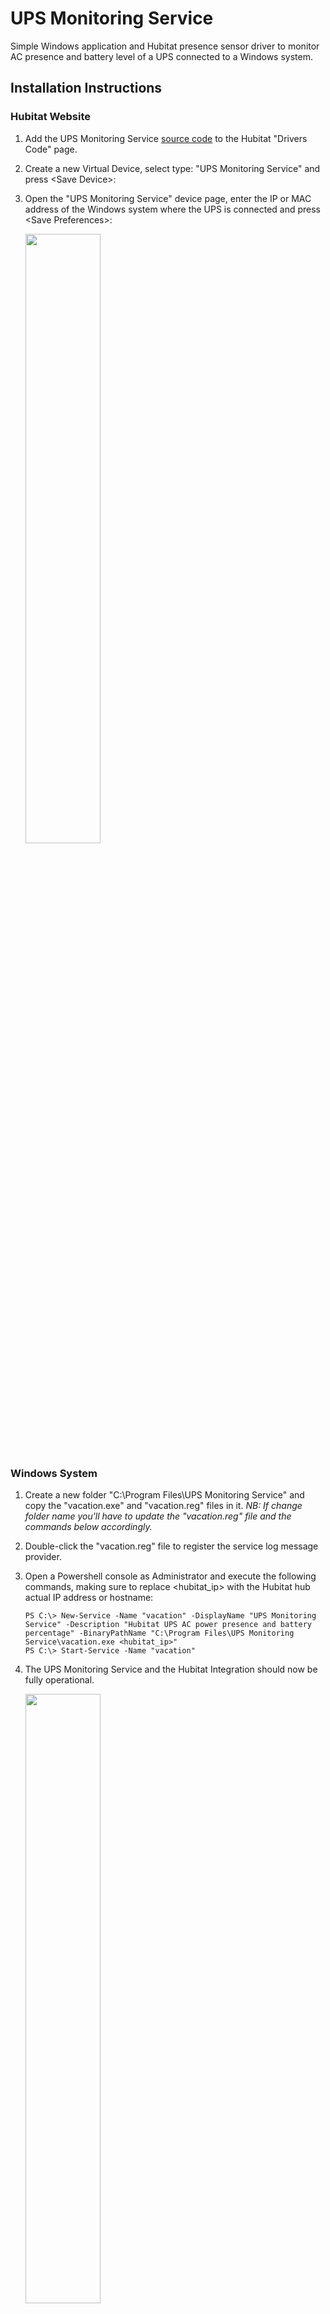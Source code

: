 # UPS Monitoring Service

Simple Windows application and Hubitat presence sensor driver to monitor AC presence and battery level of a UPS connected to a Windows system.

## Installation Instructions

### Hubitat Website

1. Add the UPS Monitoring Service [source code](https://raw.githubusercontent.com/mircolino/vacation/main/driver.groovy) to the Hubitat "Drivers Code" page.

2. Create a new Virtual Device, select type: "UPS Monitoring Service" and press &lt;Save Device&gt;:

3. Open the "UPS Monitoring Service" device page, enter the IP or MAC address of the Windows system where the UPS is connected and press &lt;Save Preferences&gt;:

   <img src="https://github.com/mircolino/vacation/raw/main/images/device.png" width=50% height=50%>

### Windows System

1. Create a new folder "C:\Program Files\UPS Monitoring Service" and copy the "vacation.exe" and "vacation.reg" files in it. *NB: If change folder name you'll have to update the "vacation.reg" file and the commands below accordingly.*

2. Double-click the "vacation.reg" file to register the service log message provider.

3. Open a Powershell console as Administrator and execute the following commands, making sure to replace <hubitat_ip> with the Hubitat hub actual IP address or hostname:

   ```text
   PS C:\> New-Service -Name "vacation" -DisplayName "UPS Monitoring Service" -Description "Hubitat UPS AC power presence and battery percentage" -BinaryPathName "C:\Program Files\UPS Monitoring Service\vacation.exe <hubitat_ip>"
   PS C:\> Start-Service -Name "vacation"
   ```

4. The UPS Monitoring Service and the Hubitat Integration should now be fully operational.

   <img src="https://github.com/mircolino/vacation/raw/main/images/events.png" width="50%" height="50%">

5. To stop and remove the service open a Powershell console as Administrator and execute the following commands:

   ```text
   PS C:\> Stop-Service -Name "vacation"
   PS C:\> Remove-Service -Name "vacation"
   ```

6. For troubleshooting, the service is logging errors and diagnostic to the System Event Viewer -> Windows Logs -> Application

***

## Disclaimer

THE SOFTWARE IS PROVIDED "AS IS", WITHOUT WARRANTY OF ANY KIND, EXPRESS OR IMPLIED, INCLUDING BUT NOT LIMITED TO THE WARRANTIES OF MERCHANTABILITY, FITNESS FOR A PARTICULAR PURPOSE, TITLE AND NON-INFRINGEMENT. IN NO EVENT SHALL THE COPYRIGHT HOLDERS OR ANYONE DISTRIBUTING THE SOFTWARE BE LIABLE FOR ANY DAMAGES OR OTHER LIABILITY, WHETHER IN CONTRACT, TORT OR OTHERWISE, ARISING FROM, OUT OF OR IN CONNECTION WITH THE SOFTWARE OR THE USE OR OTHER DEALINGS IN THE SOFTWARE.
